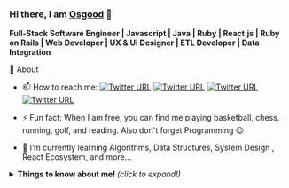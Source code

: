### Hi there, I am [Osgood](https://www.osgood1024.com/) 👋

**Full-Stack Software Engineer | Javascript | Java | Ruby | React.js | Ruby on Rails | Web Developer | UX & UI Designer | ETL Developer | Data Integration**

🚀 About

* 📫 How to reach me: 
[![Twitter URL](https://img.shields.io/twitter/url?label=LinkedIn&logo=linkedin&style=social&url=https%3A%2F%2Fwww.linkedin.com%2Fin%2Fosgood1024)](https://www.linkedin.com/in/osgood-gunawan-973a5993/)
[![Twitter URL](https://img.shields.io/twitter/url?label=Instagram&logo=Instagram&style=social&url=https%3A%2F%2Finstagram.com%2Fismlhbb)](https://www.instagram.com/the_goodone/)
[![Twitter URL](https://img.shields.io/twitter/url?label=Twitter&logo=Twitter&style=social&url=https%3A%2F%2Fwww.linkedin.com%2Fin%2Fismailhabibi)](https://twitter.com/osgoodgunawan)
[![Twitter URL](https://img.shields.io/twitter/url?label=email&logo=gmail&style=social&url=http%3A%2F%2Fmailto%3Acontact.ismailhabibi%40gmail.com)](mailto:osgood1024@gmail.com)




* ⚡ Fun fact: When I am free, you can find me playing basketball, chess, running, golf, and reading. Also don't forget Programming :wink:
 
* 🌱 I’m currently learning Algorithms, Data Structures, System Design , React Ecosystem, and more...


<details>
  <summary> <b> Things to know about me! </b> <i>(click to expand!)</i> </summary>
  <br>
🏆 Github Status

![Anurag's github stats](https://github-readme-stats.vercel.app/api?username=osgood1024&show_icons=true&theme=radical)

## Visitors*
![Visitor Count](https://profile-counter.glitch.me/osgood1024/count.svg)

<!--
**osgood1024/osgood1024** is a ✨ _special_ ✨ repository because its `README.md` (this file) appears on your GitHub profile.

Here are some ideas to get you started:

- 🔭 I’m currently working on ...
- 🌱 I’m currently learning ...
- 👯 I’m looking to collaborate on ...
- 🤔 I’m looking for help with ...
- 💬 Ask me about ...
- 📫 How to reach me: ...
- 😄 Pronouns: ...
- ⚡ Fun fact: ...
-- >
